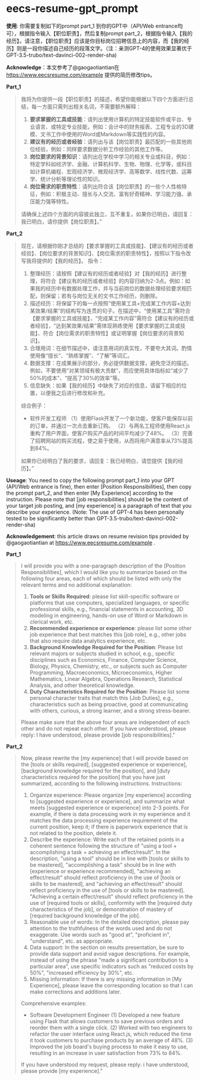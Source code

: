 
# eecs-resume-gpt_prompt

**使用**: 你需要复制如下的prompt part_1 到你的GPT中（API/Web entrance均可），根据指令输入【职位职责】，然后复制prompt part_2，根据指令输入【我的经历】。请注意，【职位职责】应该是你目标岗位招聘信息上的内容，而【我的经历】则是一段你描述自己经历的段落文字。（注：亲测GPT-4的使用效果显著优于GPT-3.5-trubo/text-davinci-002-render-sha)

**Acknowledge**：本文参考了@gaogaotiantian在 https://www.eecsresume.com/example 提供的简历修改tips。

**Part_1**
> 我将为你提供一段【职位职责】的描述，希望你能根据以下四个方面进行总结，每一方面只需列出相关名词，不需要额外解释：
> 1. **要求掌握的工具或技能**：请列出使用计算机的特定技能软件或平台、专业语言、或特定专业技能，例如：会计中的财务报表、工程专业的3D建模、文书工作中使用的Word或Markdown等实践性的内容。
> 2. **建议有的经历或者经验**：请列出与该【岗位职责】最匹配的一些其他岗位经验，例如：同样要求数据分析工作经验的其他工作等。
> 3. **岗位要求的背景知识**：请列出在学校中学习的相关专业或科目，例如：特定学科如经济学、金融、计算机科学、生物、物理、化学等，或科目如计算机编程、宏观经济学、微观经济学、高等数学、线性代数、运筹学、统计分析等理论性的知识。
> 4. **岗位需求的职责特性**：请列出符合该【岗位职责】的一些个人性格特征，例如：积极主动、擅长与人交流、富有好奇精神、学习能力强、承压能力强等特性。
>
> 请确保上述四个方面的内容彼此独立，互不重复。如果你已明白，请回复：我已明白，请你提供【岗位职责】。”

**Part_2**
> 现在，请根据你刚才总结的【要求掌握的工具或技能】、【建议有的经历或者经验】、【岗位要求的背景知识】、【岗位需求的职责特性】，按照以下指令改写我将提供的【我的经历】。
指令：
> 1. 整理经历：请按照【建议有的经历或者经验】对【我的经历】进行整理，将符合【建议有的经历或者经验】的内容归纳为2-3点。例如：如果我的经历中有数据处理工作，并与当前岗位的数据处理经验要求相匹配，则保留；若有与岗位无关的文书工作经历，则删除。
> 2. 描述经历：将保留下的每一点按照“使用某工具+完成某工作内容+达到某效果/结果”的结构写为连贯的句子。在描述中，“使用某工具”需符合【要求掌握的工具或技能】，“完成某工作内容”需符合【建议有的经历或者经验】，“达到某效果/结果”需体现熟练使用【要求掌握的工具或技能】、符合【岗位需求的职责特性】或证明掌握【岗位要求的背景知识】。
> 3. 合理用词：在细节描述中，请注意用词的真实性，不要夸大其词。酌情使用像“擅长”、“熟练掌握”、“了解”等词汇。
> 4. 数据支撑：在成果展示的部分，务必提供数据支撑，避免空泛的描述。例如，不要使用“对某领域有极大贡献”，而应使用具体指标如“减少了50%的成本”、“提高了30%的效率”等。
> 5. 信息缺失：如果【我的经历】中缺失了对应的信息，请留下相应的位置，以便我之后进行修改和补充。
> 
> 综合例子：
>- 软件开发工程师
  （1）使用Flask开发了一个新功能，使客户能保存以前的订单，并通过一次点击重新订购。
  （2）与两名工程师使用React.js重构了用户界面，使客户购买产品的时间平均减少了48%。
  （3）完善了招聘网站的购买流程，使之易于使用，从而将用户满意率从73%提高到84%。
>
>如果你已经明白了我的要求，请回复：我已经明白，请您提供【我的经历】。”

**Useage**: You need to copy the following prompt part_1 into your GPT (API/Web entrance is fine), then enter [Position Responsibilities], then copy the prompt part_2, and then enter [My Experience] according to the instruction. Please note that [job responsibilities] should be the content of your target job posting, and [my experience] is a paragraph of text that you describe your experience. (Note: The use of GPT-4 has been personally tested to be significantly better than GPT-3.5-trubo/text-davinci-002-render-sha)

**Acknowledgement**: this article draws on resume revision tips provided by @gaogaotiantian at https://www.eecsresume.com/example .

**Part_1**
> I will provide you with a one-paragraph description of the [Position Responsibilities], which I would like you to summarize based on the following four areas, each of which should be listed with only the relevant terms and no additional explanation:
> 1. **Tools or Skills Required**: please list skill-specific software or platforms that use computers, specialized languages, or specific professional skills, e.g., financial statements in accounting, 3D modeling in engineering, hands-on use of Word or Markdown in clerical work, etc.
> 2. **Recommended experience or experience**: please list some other job experience that best matches this [job role], e.g., other jobs that also require data analytics experience, etc.
> 3. **Background Knowledge Required for the Position**: Please list relevant majors or subjects studied in school, e.g., specific disciplines such as Economics, Finance, Computer Science, Biology, Physics, Chemistry, etc., or subjects such as Computer Programming, Macroeconomics, Microeconomics, Higher Mathematics, Linear Algebra, Operations Research, Statistical Analysis, and other theoretical knowledge.
> 4. **Duty Characteristics Required for the Position**: Please list some personal character traits that match this [Job Duties], e.g., characteristics such as being proactive, good at communicating with others, curious, a strong learner, and a strong stress-bearer.
>
> Please make sure that the above four areas are independent of each other and do not repeat each other. If you have understood, please reply: I have understood, please provide [job responsibilities]."

**Part_2**
> Now, please rewrite the [my experience] that I will provide based on the [tools or skills required], [suggested experience or experience], [background knowledge required for the position], and [duty characteristics required for the position] that you have just summarized, according to the following instructions.
Instructions:
> 1. Organize experience: Please organize [my experience] according to [suggested experience or experience], and summarize what meets [suggested experience or experience] into 2-3 points. For example, if there is data processing work in my experience and it matches the data processing experience requirement of the current position, keep it; if there is paperwork experience that is not related to the position, delete it.
> 2. Describe the experience: Write each of the retained points in a coherent sentence following the structure of "using a tool + accomplishing a task + achieving an effect/result". In the description, "using a tool" should be in line with [tools or skills to be mastered], "accomplishing a task" should be in line with [experience or experience recommended], "achieving an effect/result" should reflect proficiency in the use of [tools or skills to be mastered], and "achieving an effect/result" should reflect proficiency in the use of [tools or skills to be mastered]. "Achieving a certain effect/result" should reflect proficiency in the use of [required tools or skills], conformity with the [required duty characteristics of the job], or demonstration of mastery of [required background knowledge of the job].
> 3. Reasonable use of words: In the detailed description, please pay attention to the truthfulness of the words used and do not exaggerate. Use words such as "good at", "proficient in", "understand", etc. as appropriate.
> 4. Data support: In the section on results presentation, be sure to provide data support and avoid vague descriptions. For example, instead of using the phrase "made a significant contribution to a particular area", use specific indicators such as "reduced costs by 50%", "increased efficiency by 30%", etc.
> 5. Missing information: If there is any missing information in [My Experience], please leave the corresponding location so that I can make corrections and additions later.
> 
> Comprehensive examples:
>- Software Development Engineer
  (1) Developed a new feature using Flask that allows customers to save previous orders and reorder them with a single click.
  (2) Worked with two engineers to refactor the user interface using React.js, which reduced the time it took customers to purchase products by an average of 48%.
  (3) Improved the job board's buying process to make it easy to use, resulting in an increase in user satisfaction from 73% to 84%.
>
>If you have understood my request, please reply: i have understood, please provide [my experience]."
